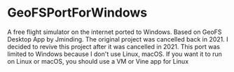 # GeoFSPortForWindows
A free flight simulator on the internet ported to Windows.
Based on GeoFS Desktop App by Jminding.
The original project was cancelled back in 2021.
I decided to revive this project after it was cancelled in 2021.
This port was limited to Windows because I don't use Linux, macOS.
If you want it to run on Linux or macOS, you should use a VM or Vine app for Linux
